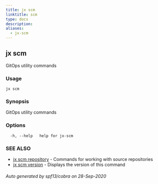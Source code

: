 ```yaml
---
title: jx scm
linktitle: scm
type: docs
description: 
aliases:
  - jx-scm
---
```


## jx scm

GitOps utility commands

### Usage

```
jx scm
```

### Synopsis

GitOps utility commands

### Options

```
  -h, --help   help for jx-scm
```

### SEE ALSO

* [jx scm repository](jx-scm_repository)	 - Commands for working with source repositories
* [jx scm version](jx-scm_version)	 - Displays the version of this command

###### Auto generated by spf13/cobra on 28-Sep-2020
